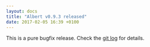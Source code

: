 ```yaml
---
layout: docs
title: "Albert v0.9.3 released"
date: 2017-02-05 16:39 +0100
---
```

This is a pure bugfix release. Check the [git log](https://github.com/albertlauncher/albert/commits/v0.9.3) for details.
